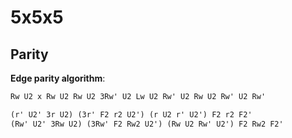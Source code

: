 # 5x5x5

## Parity

**Edge parity algorithm**:

```txt
Rw U2 x Rw U2 Rw U2 3Rw' U2 Lw U2 Rw' U2 Rw U2 Rw' U2 Rw'
```

```txt
(r' U2' 3r U2) (3r' F2 r2 U2') (r U2 r' U2') F2 r2 F2'
(Rw' U2' 3Rw U2) (3Rw' F2 Rw2 U2') (Rw U2 Rw' U2') F2 Rw2 F2'
```
